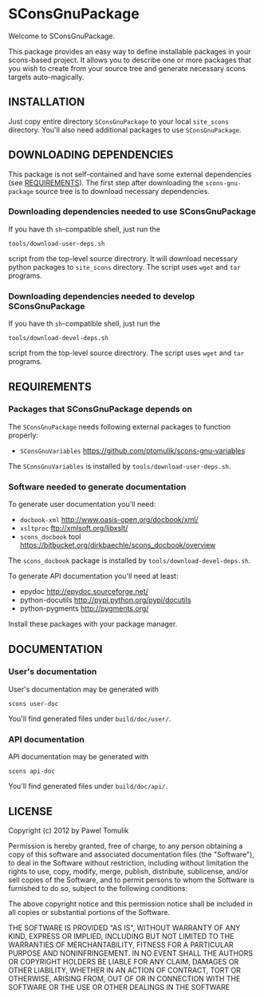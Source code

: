 SConsGnuPackage
===============

Welcome to SConsGnuPackage.

This package provides an easy way to define installable packages in your
scons-based project. It allows you to describe one or more packages that you
wish to create from your source tree and generate necessary scons targets
auto-magically. 

INSTALLATION
------------

Just copy entire directory ``SConsGnuPackage`` to your local ``site_scons``
directory. You'll also need additional packages to use ``SConsGnuPackage``.

DOWNLOADING DEPENDENCIES
------------------------

This package is not self-contained and have some external dependencies (see
[REQUIREMENTS](#requirements)). The first step after downloading the
``scons-gnu-package`` source tree is to download necessary dependencies.

### Downloading dependencies needed to use SConsGnuPackage

If you have th ``sh``-compatible shell, just run the 

    tools/download-user-deps.sh

script from the top-level source directrory. It will download necessary python
packages to ``site_scons`` directory. The script uses ``wget`` and ``tar``
programs.

### Downloading dependencies needed to develop SConsGnuPackage

If you have th ``sh``-compatible shell, just run the 

    tools/download-devel-deps.sh

script from the top-level source directrory.  The script uses ``wget`` and
``tar`` programs.


REQUIREMENTS
------------

### Packages that SConsGnuPackage depends on

The ``SConsGnuPackage`` needs following external packages to function properly:

  * ``SConsGnuVariables`` <https://github.com/ptomulik/scons-gnu-variables>

The ``SConsGnuVariables`` is installed by ``tools/download-user-deps.sh``.

### Software needed to generate documentation 

To generate user documentation you'll need:
  
  * ``docbook-xml`` <http://www.oasis-open.org/docbook/xml/>
  * ``xsltproc`` <ftp://xmlsoft.org/libxslt/>
  * ``scons_docbook`` tool <https://bitbucket.org/dirkbaechle/scons_docbook/overview>
    
The ``scons_docbook`` package is installed by ``tools/download-devel-deps.sh``.

To generate API documentation you'll need at least:

  * epydoc <http://epydoc.sourceforge.net/>
  * python-docutils <http://pypi.python.org/pypi/docutils>
  * python-pygments <http://pygments.org/>

Install these packages with your package manager.

DOCUMENTATION
-------------

### User's documentation

User's documentation may be generated with 

    scons user-doc

You'll find generated files under ``build/doc/user/``.

### API documentation

API documentation may be generated with 

    scons api-doc

You'll find generated files under ``build/doc/api/``.

LICENSE
-------

Copyright (c) 2012 by Pawel Tomulik

Permission is hereby granted, free of charge, to any person obtaining a copy
of this software and associated documentation files (the "Software"), to deal
in the Software without restriction, including without limitation the rights
to use, copy, modify, merge, publish, distribute, sublicense, and/or sell
copies of the Software, and to permit persons to whom the Software is
furnished to do so, subject to the following conditions:

The above copyright notice and this permission notice shall be included in all
copies or substantial portions of the Software.

THE SOFTWARE IS PROVIDED "AS IS", WITHOUT WARRANTY OF ANY KIND, EXPRESS OR
IMPLIED, INCLUDING BUT NOT LIMITED TO THE WARRANTIES OF MERCHANTABILITY,
FITNESS FOR A PARTICULAR PURPOSE AND NONINFRINGEMENT. IN NO EVENT SHALL THE
AUTHORS OR COPYRIGHT HOLDERS BE LIABLE FOR ANY CLAIM, DAMAGES OR OTHER
LIABILITY, WHETHER IN AN ACTION OF CONTRACT, TORT OR OTHERWISE, ARISING FROM,
OUT OF OR IN CONNECTION WITH THE SOFTWARE OR THE USE OR OTHER DEALINGS IN THE
SOFTWARE

